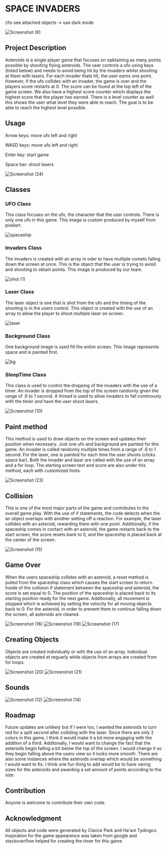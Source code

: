 # __SPACE INVADERS__
//to see attached objects -> use dark mode
  
![Screenshot (8)](https://user-images.githubusercontent.com/70664877/167709331-862d2e3c-ea88-45dd-b9af-9a377f61fd4c.png)

  
## Project Description
Asteroids is a single player game that focuses on opbtaining as many points possible by shooting flying asteroids. The user controls a ufo using keys (listed below) and needs to avoid being hit by the invaders whilst shooting at them with lasers. For each invader thats hit, the user earns one point. However, if the ufo collides with an invader, the game is over and the players score restarts at 0. The score can be found at the top left of the game screen. We also have a highest score counter which displays the highest score that the player has earned. There is a level counter as well this shows the user what level they were able to reach. The goal is to be able to reach the highest level possible.

## Usage
Arrow keys: move ufo left and right

WASD keys: move ufo left and right

Enter key: start game

Space bar: shoot lasers

![Screenshot (24)](https://user-images.githubusercontent.com/70664877/167712036-40332353-a72f-4b6a-865e-bd2aae510596.png)

## Classes

### UFO Class
This class focuses on the ufo, the character that the user controls. There is only one ufo in this game. This image is custom produced by myself from pixelart.

![spaceship](https://user-images.githubusercontent.com/70664877/167707583-6f87e484-4ac6-4ab9-b1be-bca45f0d0ccc.png)

### Invaders Class
The invaders is created with an array in oder to have multiple comets falling down the screen at once. This is the object that the user is trying to avoid and shooting to obtain points. This image is produced by our team.

![shot (1)](https://user-images.githubusercontent.com/70664877/167707842-492ec3cd-9fdf-4fff-b0fb-3c8595ce457e.gif)

### Laser Class
The laser object is one that is shot from the ufo and the timing of the shooting is in the users control. This object is created with the use of an array to allow the player to shoot multiple laser on screen.

![laser](https://user-images.githubusercontent.com/70664877/148605929-099cf4b8-3cce-4564-93d0-5d8ba970e52d.png)

### Background Class
One background image is used fill the entire screen. This image represents space and is painted first. 

![bg](https://user-images.githubusercontent.com/70664877/167707742-062834a1-df5a-49fb-91be-4f854e3dfaab.png)

### SleepTime Class
This class is used to control the dropping of the invaders with the use of a timer. An invader is dropped from the top of the screen randomly given the range of .6 to 1 second. A thread is used to allow invaders to fall continously with the timer _and_ have the user shoot lasers.

![Screenshot (10)](https://user-images.githubusercontent.com/70664877/167709829-c9fb90df-cfa6-4ffc-83fa-10b35ba1f456.png)

## Paint method
This method is used to draw objects on the screen and updates their position when necessary. Just one ufo and background are painted for this game. An invader is called randomly multiple times from a range of .6 to 1 second. For the laser, one is painted for each time the user shoots (clicks space bar). Both the invader and laser are called with the use of an array and a for loop. The starting screen text and score are also under this method, each with customized fonts.

![Screenshot (23)](https://user-images.githubusercontent.com/70664877/167711859-fb0f8c55-9f23-458b-a290-7aaff1236058.png)

## Collision
This is one of the most major parts of the game and contributes to the overall game play. With the use of if statements, the code detects when the an object overlaps with another setting off a reaction. For example, the laser collides with an asteroid, rewarding them with one point. Additionally, if the spaceship comes in contact with an asteroid, the game restarts back to the start screen, the score resets back to 0, and the spaceship is placed back at the center of the screen. 

![Screenshot (15)](https://user-images.githubusercontent.com/70664877/167710648-e7c4af4a-8064-46de-9083-622cf5767188.png)

## Game Over
When the users spaceship collides with an asteroid, a reset method is pulled from the spaceship class which causes the start screen to return. Inside of the collision if statement between the spaceship and asteroid, the score is set equal to 0. The position of the spaceship is placed back to its starting position ready for the next game. Additionally, all movement is stopped which is achieved by setting the velocity for all moving objects back to 0. For the asteroid, in order to prevent them to continue falling down the screen, all asteroids are cleared. 

![Screenshot (16)](https://user-images.githubusercontent.com/70664877/167711348-2b6a1073-0bbe-4bdb-8f1a-af2aa962e2dd.png)
![Screenshot (19)](https://user-images.githubusercontent.com/70664877/167711038-64cd33ee-226e-49e4-a085-7a6a38b74cd0.png)
![Screenshot (17)](https://user-images.githubusercontent.com/70664877/167711274-9ba0c4a5-2859-4deb-88d3-fa6e11c3f895.png)

## Creating Objects
Objects are created individually or with the use of an array. Individual objects are created at reguarly while objects from arrays are created from for loops.

![Screenshot (20)](https://user-images.githubusercontent.com/70664877/167711592-0936a45b-4bea-4c18-9bdd-fe4598c915cb.png)
![Screenshot (21)](https://user-images.githubusercontent.com/70664877/167711604-f2c989d2-a29b-462b-9261-dabd2b5d43a7.png)


## Sounds

![Screenshot (12)](https://user-images.githubusercontent.com/70664877/167710239-79f54e13-82cc-4d76-a7e4-6640df430359.png)
![Screenshot (14)](https://user-images.githubusercontent.com/70664877/167710424-dc871492-00f5-4a41-ae4c-804c52be539d.png)


## Roadmap
Future updates are unlikely but if I were too, I wanted the asteroids to turn red for a split second after colliding with the laser. Since there are only 2 colors in this game, I think it would make it a bit more engaging with the addition of a third. Additonally, I would want to change the fact that the asteroids begin falling a bit below the top of the screen. I would change it so they begin falling above the users view so it looks more smooth. There are also some instances where the asteroids overlap which would be something I would want to fix. I think one fun thing to add would be to have varing sizes for the asteroids and awarding a set amount of points according to the size.

## Contribution
Anyone is welcome to contribute their own code.

## Acknowledgment
All objects and code were generated by Clarice Park and Ha'ani Tydingco. Inspiration for the game appearence was taken from google and stackoverflow helped for creating the timer for this game.
